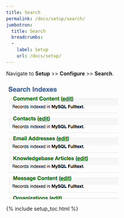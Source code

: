 ```yaml
---
title: Search
permalink: /docs/setup/search/
jumbotron:
  title: Search
  breadcrumbs:
  - 
    label: Setup
    url: /docs/setup/
---
```


Navigate to **Setup** >> **Configure** >> **Search**.

<div class="cerb-screenshot">
<img src="/assets/images/docs/setup/search.png" class="screenshot">
</div>

{% include setup_toc.html %}